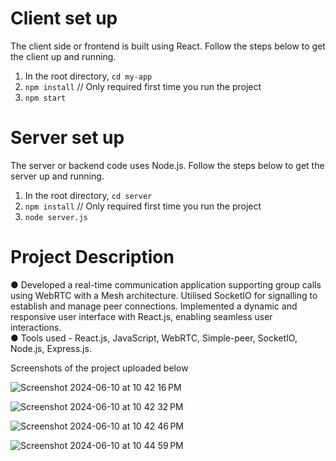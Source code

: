 # Client set up
The client side or frontend is built using React. Follow the steps below to get the client up and running.
1. In the root directory, `cd my-app`
2. `npm install` // Only required first time you run the project
3. `npm start`

# Server set up
The server or backend code uses Node.js. Follow the steps below to get the server up and running.
1. In the root directory, `cd server`
3. `npm install` // Only required first time you run the project
4. `node server.js`

# Project Description 
● Developed a real-time communication application supporting group calls using WebRTC with a Mesh architecture. Utilised
SocketIO for signalling to establish and manage peer connections. Implemented a dynamic and responsive user interface with
React.js, enabling seamless user interactions. <br>
● Tools used - React.js, JavaScript, WebRTC, Simple-peer, SocketIO, Node.js, Express.js.

Screenshots of the project uploaded below 


![Screenshot 2024-06-10 at 10 42 16 PM](https://github.com/gopinathvarad/Group-Video-Chat-Application-using-WebRTC/assets/65111584/94c621ab-b5d0-4ff4-a4b2-c9ace27ab7cf)


![Screenshot 2024-06-10 at 10 42 32 PM](https://github.com/gopinathvarad/Group-Video-Chat-Application-using-WebRTC/assets/65111584/7f216d94-03a9-40cf-b295-6167aa120070)


![Screenshot 2024-06-10 at 10 42 46 PM](https://github.com/gopinathvarad/Group-Video-Chat-Application-using-WebRTC/assets/65111584/f273d432-abaf-4966-9a3f-a3a9bf0775f7)


![Screenshot 2024-06-10 at 10 44 59 PM](https://github.com/gopinathvarad/Group-Video-Chat-Application-using-WebRTC/assets/65111584/cf5dfe24-7429-425f-8f06-c30663215a5c)
